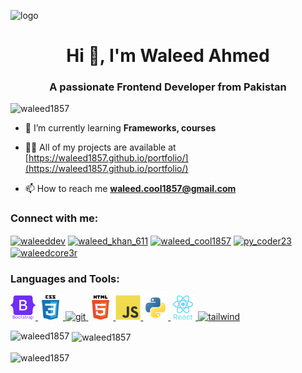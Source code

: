![logo](https://github.com/waleed1857/waleed1857/blob/main/Frontend%20Developer%20Banner.png)

<h1 align="center">Hi 👋, I'm Waleed Ahmed</h1>
<h3 align="center">A passionate Frontend Developer from Pakistan</h3>

<p align="left"> <img src="https://komarev.com/ghpvc/?username=waleed1857&label=Profile%20views&color=0e75b6&style=flat" alt="waleed1857" /> </p>

- 🌱 I’m currently learning **Frameworks, courses**

- 👨‍💻 All of my projects are available at [https://waleed1857.github.io/portfolio/](https://waleed1857.github.io/portfolio/)

- 📫 How to reach me **waleed.cool1857@gmail.com**

<h3 align="left">Connect with me:</h3>
<p align="left">
<a href="https://linkedin.com/in/waleeddev" target="blank"><img align="center" src="https://raw.githubusercontent.com/rahuldkjain/github-profile-readme-generator/master/src/images/icons/Social/linked-in-alt.svg" alt="waleeddev" height="30" width="40" /></a>
<a href="https://instagram.com/devby_waleed" target="blank"><img align="center" src="https://raw.githubusercontent.com/rahuldkjain/github-profile-readme-generator/master/src/images/icons/Social/instagram.svg" alt="waleed_khan_611" height="30" width="40" /></a>
<a href="https://www.hackerrank.com/waleed_cool1857" target="blank"><img align="center" src="https://raw.githubusercontent.com/rahuldkjain/github-profile-readme-generator/master/src/images/icons/Social/hackerrank.svg" alt="waleed_cool1857" height="30" width="40" /></a>
<a href="https://www.leetcode.com/py_coder23" target="blank"><img align="center" src="https://raw.githubusercontent.com/rahuldkjain/github-profile-readme-generator/master/src/images/icons/Social/leet-code.svg" alt="py_coder23" height="30" width="40" /></a>
<a href="https://auth.geeksforgeeks.org/user/waleedcore3r" target="blank"><img align="center" src="https://raw.githubusercontent.com/rahuldkjain/github-profile-readme-generator/master/src/images/icons/Social/geeks-for-geeks.svg" alt="waleedcore3r" height="30" width="40" /></a>
</p>

<h3 align="left">Languages and Tools:</h3>
<p align="left"> <a href="https://getbootstrap.com" target="_blank" rel="noreferrer"> <img src="https://raw.githubusercontent.com/devicons/devicon/master/icons/bootstrap/bootstrap-plain-wordmark.svg" alt="bootstrap" width="40" height="40"/> </a> <a href="https://www.w3schools.com/css/" target="_blank" rel="noreferrer"> <img src="https://raw.githubusercontent.com/devicons/devicon/master/icons/css3/css3-original-wordmark.svg" alt="css3" width="40" height="40"/> </a> <a href="https://git-scm.com/" target="_blank" rel="noreferrer"> <img src="https://www.vectorlogo.zone/logos/git-scm/git-scm-icon.svg" alt="git" width="40" height="40"/> </a> <a href="https://www.w3.org/html/" target="_blank" rel="noreferrer"> <img src="https://raw.githubusercontent.com/devicons/devicon/master/icons/html5/html5-original-wordmark.svg" alt="html5" width="40" height="40"/> </a> <a href="https://developer.mozilla.org/en-US/docs/Web/JavaScript" target="_blank" rel="noreferrer"> <img src="https://raw.githubusercontent.com/devicons/devicon/master/icons/javascript/javascript-original.svg" alt="javascript" width="40" height="40"/> </a> <a href="https://www.python.org" target="_blank" rel="noreferrer"> <img src="https://raw.githubusercontent.com/devicons/devicon/master/icons/python/python-original.svg" alt="python" width="40" height="40"/> </a> <a href="https://reactjs.org/" target="_blank" rel="noreferrer"> <img src="https://raw.githubusercontent.com/devicons/devicon/master/icons/react/react-original-wordmark.svg" alt="react" width="40" height="40"/> </a> <a href="https://tailwindcss.com/" target="_blank" rel="noreferrer"> <img src="https://www.vectorlogo.zone/logos/tailwindcss/tailwindcss-icon.svg" alt="tailwind" width="40" height="40"/> </a> </p>

<p><img align="left" src="https://github-readme-stats.vercel.app/api/top-langs?username=waleed1857&show_icons=true&locale=en&layout=compact" alt="waleed1857" /></p>

<p>&nbsp;<img align="center" src="https://github-readme-stats.vercel.app/api?username=waleed1857&show_icons=true&locale=en" alt="waleed1857" /></p>

<p><img align="center" src="https://github-readme-streak-stats.herokuapp.com/?user=waleed1857&" alt="waleed1857" /></p>
